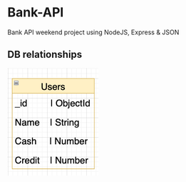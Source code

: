 # Bank-API
Bank API weekend project using NodeJS, Express &amp; JSON

## DB relationships
![DB relationships diagram](db_diagram.png)
